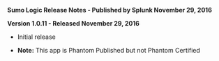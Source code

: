 **Sumo Logic Release Notes - Published by Splunk November 29, 2016**


**Version 1.0.11 - Released November 29, 2016**

* Initial release
+ **Note:** This app is Phantom Published but not Phantom Certified
